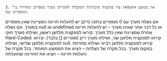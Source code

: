     3. צרו פונקציה סינכרונית המקבלת לסוגריים מערך מספרים ומחזירה ע"י return את ממוצע המספרים שבו.
אם נשלח מערך עם 0 מספרים בתוכו (ריק) יש להעלות חריגה המציינת שאין מספרים במערך.
אם נשלח null או undefined או כל דבר אחר שאינו מערך – יש להעלות חריגה אחרת שמציינת שאין כלל מערך.
קיראו לפונקציה מלחצן ראשון, ושילחו מערך חוקי Hard-Coded.
קיראו לפונקציה מלחצן שני, ושילחו מערך ריק (סוגריים [] בלבד).
קיראו לפונקציה מלחצן שלישי, ושילחו null.
קיראו לפונקציה מלחצן רביעי ושילחו מחרוזת במקום מערך.
בכל מקרה של הצלחה – הציגו את הממוצע המוחזר.
בכל מקרה של העלאת חריגה – הציגו את החריגה שהועלתה.